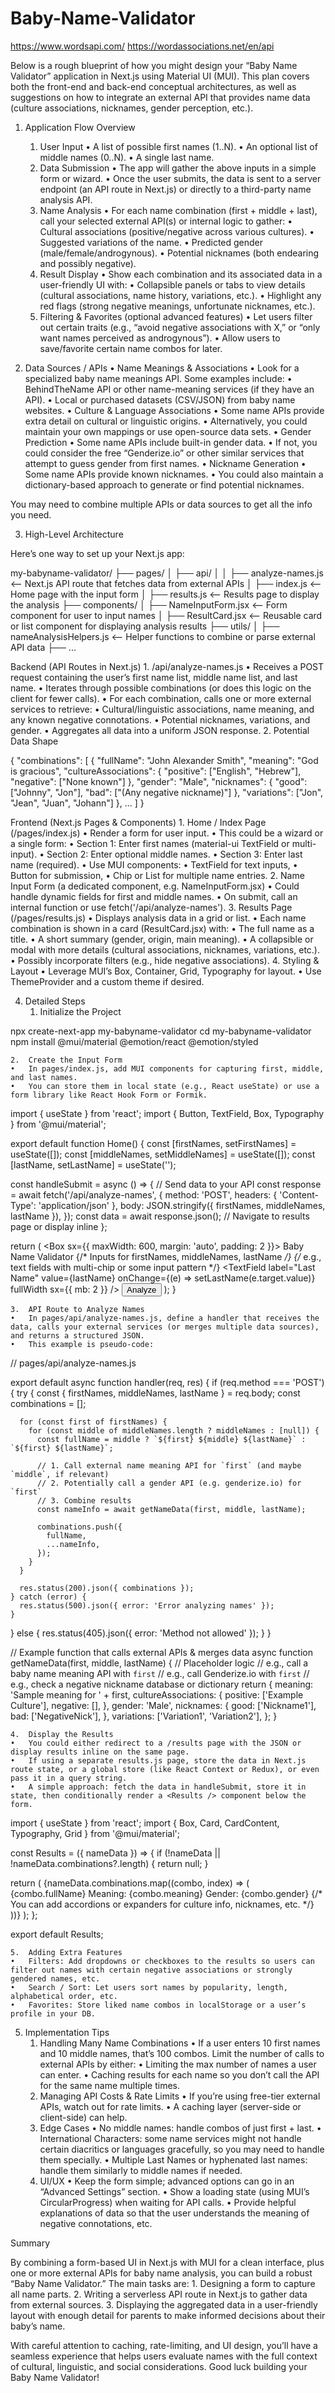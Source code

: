 # Baby-Name-Validator

https://www.wordsapi.com/
https://wordassociations.net/en/api

Below is a rough blueprint of how you might design your “Baby Name Validator” application in Next.js using Material UI (MUI). This plan covers both the front-end and back-end conceptual architectures, as well as suggestions on how to integrate an external API that provides name data (culture associations, nicknames, gender perception, etc.).

1. Application Flow Overview
	1.	User Input
	•	A list of possible first names (1..N).
	•	An optional list of middle names (0..N).
	•	A single last name.
	2.	Data Submission
	•	The app will gather the above inputs in a simple form or wizard.
	•	Once the user submits, the data is sent to a server endpoint (an API route in Next.js) or directly to a third-party name analysis API.
	3.	Name Analysis
	•	For each name combination (first + middle + last), call your selected external API(s) or internal logic to gather:
	•	Cultural associations (positive/negative across various cultures).
	•	Suggested variations of the name.
	•	Predicted gender (male/female/androgynous).
	•	Potential nicknames (both endearing and possibly negative).
	4.	Result Display
	•	Show each combination and its associated data in a user-friendly UI with:
	•	Collapsible panels or tabs to view details (cultural associations, name history, variations, etc.).
	•	Highlight any red flags (strong negative meanings, unfortunate nicknames, etc.).
	5.	Filtering & Favorites (optional advanced features)
	•	Let users filter out certain traits (e.g., “avoid negative associations with X,” or “only want names perceived as androgynous”).
	•	Allow users to save/favorite certain name combos for later.

2. Data Sources / APIs
	•	Name Meanings & Associations
	•	Look for a specialized baby name meanings API. Some examples include:
	•	BehindTheName API or other name-meaning services (if they have an API).
	•	Local or purchased datasets (CSV/JSON) from baby name websites.
	•	Culture & Language Associations
	•	Some name APIs provide extra detail on cultural or linguistic origins.
	•	Alternatively, you could maintain your own mappings or use open-source data sets.
	•	Gender Prediction
	•	Some name APIs include built-in gender data.
	•	If not, you could consider the free “Genderize.io” or other similar services that attempt to guess gender from first names.
	•	Nickname Generation
	•	Some name APIs provide known nicknames.
	•	You could also maintain a dictionary-based approach to generate or find potential nicknames.

You may need to combine multiple APIs or data sources to get all the info you need.

3. High-Level Architecture

Here’s one way to set up your Next.js app:

my-babyname-validator/
├── pages/
│   ├── api/
│   │   ├── analyze-names.js    <-- Next.js API route that fetches data from external APIs
│   ├── index.js                <-- Home page with the input form
│   ├── results.js              <-- Results page to display the analysis
├── components/
│   ├── NameInputForm.jsx       <-- Form component for user to input names
│   ├── ResultCard.jsx          <-- Reusable card or list component for displaying analysis results
├── utils/
│   ├── nameAnalysisHelpers.js  <-- Helper functions to combine or parse external API data
├── ...

Backend (API Routes in Next.js)
	1.	/api/analyze-names.js
	•	Receives a POST request containing the user’s first name list, middle name list, and last name.
	•	Iterates through possible combinations (or does this logic on the client for fewer calls).
	•	For each combination, calls one or more external services to retrieve:
	•	Cultural/linguistic associations, name meaning, and any known negative connotations.
	•	Potential nicknames, variations, and gender.
	•	Aggregates all data into a uniform JSON response.
	2.	Potential Data Shape

{
  "combinations": [
    {
      "fullName": "John Alexander Smith",
      "meaning": "God is gracious",
      "cultureAssociations": {
        "positive": ["English", "Hebrew"],
        "negative": ["None known"]
      },
      "gender": "Male",
      "nicknames": {
        "good": ["Johnny", "Jon"],
        "bad": ["(Any negative nickname)"]
      },
      "variations": ["Jon", "Jean", "Juan", "Johann"]
    },
    ...
  ]
}



Frontend (Next.js Pages & Components)
	1.	Home / Index Page (/pages/index.js)
	•	Render a form for user input.
	•	This could be a wizard or a single form:
	•	Section 1: Enter first names (material-ui TextField or multi-input).
	•	Section 2: Enter optional middle names.
	•	Section 3: Enter last name (required).
	•	Use MUI components:
	•	TextField for text inputs,
	•	Button for submission,
	•	Chip or List for multiple name entries.
	2.	Name Input Form (a dedicated component, e.g. NameInputForm.jsx)
	•	Could handle dynamic fields for first and middle names.
	•	On submit, call an internal function or use fetch('/api/analyze-names').
	3.	Results Page (/pages/results.js)
	•	Displays analysis data in a grid or list.
	•	Each name combination is shown in a card (ResultCard.jsx) with:
	•	The full name as a title.
	•	A short summary (gender, origin, main meaning).
	•	A collapsible or modal with more details (cultural associations, nicknames, variations, etc.).
	•	Possibly incorporate filters (e.g., hide negative associations).
	4.	Styling & Layout
	•	Leverage MUI’s Box, Container, Grid, Typography for layout.
	•	Use ThemeProvider and a custom theme if desired.

4. Detailed Steps
	1.	Initialize the Project

npx create-next-app my-babyname-validator
cd my-babyname-validator
npm install @mui/material @emotion/react @emotion/styled


	2.	Create the Input Form
	•	In pages/index.js, add MUI components for capturing first, middle, and last names.
	•	You can store them in local state (e.g., React useState) or use a form library like React Hook Form or Formik.

import { useState } from 'react';
import { Button, TextField, Box, Typography } from '@mui/material';

export default function Home() {
  const [firstNames, setFirstNames] = useState([]);
  const [middleNames, setMiddleNames] = useState([]);
  const [lastName, setLastName] = useState('');

  const handleSubmit = async () => {
    // Send data to your API
    const response = await fetch('/api/analyze-names', {
      method: 'POST',
      headers: { 'Content-Type': 'application/json' },
      body: JSON.stringify({ firstNames, middleNames, lastName }),
    });
    const data = await response.json();
    // Navigate to results page or display inline
  };

  return (
    <Box sx={{ maxWidth: 600, margin: 'auto', padding: 2 }}>
      <Typography variant="h4" gutterBottom>
        Baby Name Validator
      </Typography>
      {/* Inputs for firstNames, middleNames, lastName */}
      {/* e.g., text fields with multi-chip or some input pattern */}
      <TextField
        label="Last Name"
        value={lastName}
        onChange={(e) => setLastName(e.target.value)}
        fullWidth
        sx={{ mb: 2 }}
      />
      <Button variant="contained" onClick={handleSubmit}>
        Analyze
      </Button>
    </Box>
  );
}


	3.	API Route to Analyze Names
	•	In pages/api/analyze-names.js, define a handler that receives the data, calls your external services (or merges multiple data sources), and returns a structured JSON.
	•	This example is pseudo-code:

// pages/api/analyze-names.js

export default async function handler(req, res) {
  if (req.method === 'POST') {
    try {
      const { firstNames, middleNames, lastName } = req.body;
      const combinations = [];

      for (const first of firstNames) {
        for (const middle of middleNames.length ? middleNames : [null]) {
          const fullName = middle ? `${first} ${middle} ${lastName}` : `${first} ${lastName}`;

          // 1. Call external name meaning API for `first` (and maybe `middle`, if relevant)
          // 2. Potentially call a gender API (e.g. genderize.io) for `first`
          // 3. Combine results
          const nameInfo = await getNameData(first, middle, lastName);

          combinations.push({
            fullName,
            ...nameInfo,
          });
        }
      }

      res.status(200).json({ combinations });
    } catch (error) {
      res.status(500).json({ error: 'Error analyzing names' });
    }
  } else {
    res.status(405).json({ error: 'Method not allowed' });
  }
}

// Example function that calls external APIs & merges data
async function getNameData(first, middle, lastName) {
  // Placeholder logic
  // e.g., call a baby name meaning API with `first`
  // e.g., call Genderize.io with `first`
  // e.g., check a negative nickname database or dictionary
  return {
    meaning: 'Sample meaning for ' + first,
    cultureAssociations: {
      positive: ['Example Culture'],
      negative: [],
    },
    gender: 'Male',
    nicknames: {
      good: ['Nickname1'],
      bad: ['NegativeNick'],
    },
    variations: ['Variation1', 'Variation2'],
  };
}


	4.	Display the Results
	•	You could either redirect to a /results page with the JSON or display results inline on the same page.
	•	If using a separate results.js page, store the data in Next.js route state, or a global store (like React Context or Redux), or even pass it in a query string.
	•	A simple approach: fetch the data in handleSubmit, store it in state, then conditionally render a <Results /> component below the form.

import { useState } from 'react';
import { Box, Card, CardContent, Typography, Grid } from '@mui/material';

const Results = ({ nameData }) => {
  if (!nameData || !nameData.combinations?.length) {
    return null;
  }

  return (
    <Grid container spacing={2}>
      {nameData.combinations.map((combo, index) => (
        <Grid item xs={12} sm={6} key={index}>
          <Card>
            <CardContent>
              <Typography variant="h6">{combo.fullName}</Typography>
              <Typography variant="body1">Meaning: {combo.meaning}</Typography>
              <Typography variant="body2">Gender: {combo.gender}</Typography>
              {/* You can add accordions or expanders for culture info, nicknames, etc. */}
            </CardContent>
          </Card>
        </Grid>
      ))}
    </Grid>
  );
};

export default Results;


	5.	Adding Extra Features
	•	Filters: Add dropdowns or checkboxes to the results so users can filter out names with certain negative associations or strongly gendered names, etc.
	•	Search / Sort: Let users sort names by popularity, length, alphabetical order, etc.
	•	Favorites: Store liked name combos in localStorage or a user’s profile in your DB.

5. Implementation Tips
	1.	Handling Many Name Combinations
	•	If a user enters 10 first names and 10 middle names, that’s 100 combos. Limit the number of calls to external APIs by either:
	•	Limiting the max number of names a user can enter.
	•	Caching results for each name so you don’t call the API for the same name multiple times.
	2.	Managing API Costs & Rate Limits
	•	If you’re using free-tier external APIs, watch out for rate limits.
	•	A caching layer (server-side or client-side) can help.
	3.	Edge Cases
	•	No middle names: handle combos of just first + last.
	•	International Characters: some name services might not handle certain diacritics or languages gracefully, so you may need to handle them specially.
	•	Multiple Last Names or hyphenated last names: handle them similarly to middle names if needed.
	4.	UI/UX
	•	Keep the form simple; advanced options can go in an “Advanced Settings” section.
	•	Show a loading state (using MUI’s CircularProgress) when waiting for API calls.
	•	Provide helpful explanations of data so that the user understands the meaning of negative connotations, etc.

Summary

By combining a form-based UI in Next.js with MUI for a clean interface, plus one or more external APIs for baby name analysis, you can build a robust “Baby Name Validator.” The main tasks are:
	1.	Designing a form to capture all name parts.
	2.	Writing a serverless API route in Next.js to gather data from external sources.
	3.	Displaying the aggregated data in a user-friendly layout with enough detail for parents to make informed decisions about their baby’s name.

With careful attention to caching, rate-limiting, and UI design, you’ll have a seamless experience that helps users evaluate names with the full context of cultural, linguistic, and social considerations. Good luck building your Baby Name Validator!
